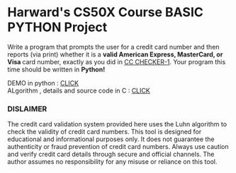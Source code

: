 # Harward's CS50X Course BASIC PYTHON Project

Write a program that prompts the user for a credit card number and then reports (via print) whether it is a <b>valid American Express, MasterCard, or Visa </b>card number, exactly as you did in <a href="https://github.com/Burakegekocabay/Harvard-CS50X/tree/main/CC%20Checker"> CC CHECKER-1</a>. Your program this time should be written in <b>Python! </b>

DEMO in python : <a href="https://asciinema.org/a/QYLr1R1RDLO9QkPF2XFODLkq4">CLICK</a> <br>
ALgorithm ,  details and source code in C : <a href="https://github.com/Burakegekocabay/Harvard-CS50X/tree/main/CC%20Checker">CLICK </a>

<h3> DISLAIMER </h3> 
 The credit card validation system provided here uses the Luhn algorithm to check the validity of credit card numbers. This tool is designed for educational and informational purposes only. It does not guarantee the authenticity or fraud prevention of credit card numbers. Always use caution and verify credit card details through secure and official channels. The author assumes no responsibility for any misuse or reliance on this tool.
